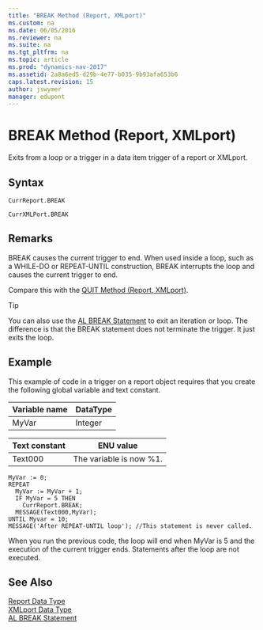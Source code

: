 ```yaml
---
title: "BREAK Method (Report, XMLport)"
ms.custom: na
ms.date: 06/05/2016
ms.reviewer: na
ms.suite: na
ms.tgt_pltfrm: na
ms.topic: article
ms.prod: "dynamics-nav-2017"
ms.assetid: 2a8a6ed5-d29b-4e77-b035-9b93afa653b6
caps.latest.revision: 15
author: jswymer
manager: edupont
---
```

# BREAK Method (Report, XMLport)
Exits from a loop or a trigger in a data item trigger of a report or XMLport.  

## Syntax  

```  
CurrReport.BREAK  
```  

```  
CurrXMLPort.BREAK  
```  

## Remarks  
 BREAK causes the current trigger to end. When used inside a loop, such as a WHILE-DO or REPEAT-UNTIL construction, BREAK interrupts the loop and causes the current trigger to end.  

 Compare this with the [QUIT Method \(Report, XMLport\)](devenv-QUIT-Method-Report--XMLport.md).  

> [!TIP]  
>  You can also use the [AL BREAK Statement](C-AL-BREAK-Statement.md) to exit an iteration or loop. The difference is that the BREAK statement does not terminate the trigger. It just exits the loop.  

## Example  
 This example of code in a trigger on a report object requires that you create the following global variable and text constant.  

|Variable name|DataType|  
|-------------------|--------------|  
|MyVar|Integer|  

|Text constant|ENU value|  
|-------------------|---------------|  
|Text000|The variable is now %1.|  

```  
MyVar := 0;  
REPEAT  
  MyVar := MyVar + 1;  
  IF MyVar = 5 THEN  
    CurrReport.BREAK;  
  MESSAGE(Text000,MyVar);  
UNTIL Myvar = 10;  
MESSAGE('After REPEAT-UNTIL loop'); //This statement is never called.  
```  

 When you run the previous code, the loop will end when MyVar is 5 and the execution of the current trigger ends. Statements after the loop are not executed.  

## See Also  
 [Report Data Type](Report-Data-Type.md)   
 [XMLport Data Type](XMLport-Data-Type.md)   
 [AL BREAK Statement](C-AL-BREAK-Statement.md)

